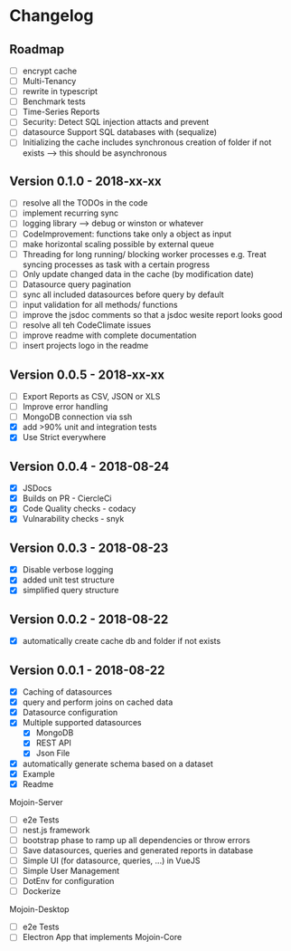 # Changelog

## Roadmap

- [ ] encrypt cache
- [ ] Multi-Tenancy
- [ ] rewrite in typescript
- [ ] Benchmark tests
- [ ] Time-Series Reports
- [ ] Security: Detect SQL injection attacts and prevent
- [ ] datasource Support SQL databases with (sequalize)
- [ ] Initializing the cache includes synchronous creation of folder if not exists --> this should be asynchronous

## Version 0.1.0 - 2018-xx-xx

- [ ] resolve all the TODOs in the code
- [ ] implement recurring sync
- [ ] logging library --> debug or winston or whatever
- [ ] CodeImprovement: functions take only a object as input
- [ ] make horizontal scaling possible by external queue
- [ ] Threading for long running/ blocking worker processes e.g. Treat syncing processes as task with a certain progress
- [ ] Only update changed data in the cache (by modification date)
- [ ] Datasource query pagination
- [ ] sync all included datasources before query by default
- [ ] input validation for all methods/ functions
- [ ] improve the jsdoc comments so that a jsdoc wesite report looks good
- [ ] resolve all teh CodeClimate issues
- [ ] improve readme with complete documentation
- [ ] insert projects logo in the readme

## Version 0.0.5 - 2018-xx-xx

- [ ] Export Reports as CSV, JSON or XLS
- [ ] Improve error handling
- [ ] MongoDB connection via ssh
- [x] add >90% unit and integration tests
- [x] Use Strict everywhere

## Version 0.0.4 - 2018-08-24

- [x] JSDocs
- [x] Builds on PR - CiercleCi
- [x] Code Quality checks - codacy
- [x] Vulnarability checks - snyk

## Version 0.0.3 - 2018-08-23

- [x] Disable verbose logging
- [x] added unit test structure
- [x] simplified query structure

## Version 0.0.2 - 2018-08-22

- [x] automatically create cache db and folder if not exists

## Version 0.0.1 - 2018-08-22

- [x] Caching of datasources
- [x] query and perform joins on cached data
- [x] Datasource configuration
- [x] Multiple supported datasources
  - [x] MongoDB
  - [x] REST API
  - [x] Json File
- [x] automatically generate schema based on a dataset
- [x] Example
- [x] Readme

Mojoin-Server

- [ ] e2e Tests
- [ ] nest.js framework
- [ ] bootstrap phase to ramp up all dependencies or throw errors
- [ ] Save datasources, queries and generated reports in database
- [ ] Simple UI (for datasource, queries, ...) in VueJS
- [ ] Simple User Management
- [ ] DotEnv for configuration
- [ ] Dockerize

Mojoin-Desktop

- [ ] e2e Tests
- [ ] Electron App that implements Mojoin-Core
